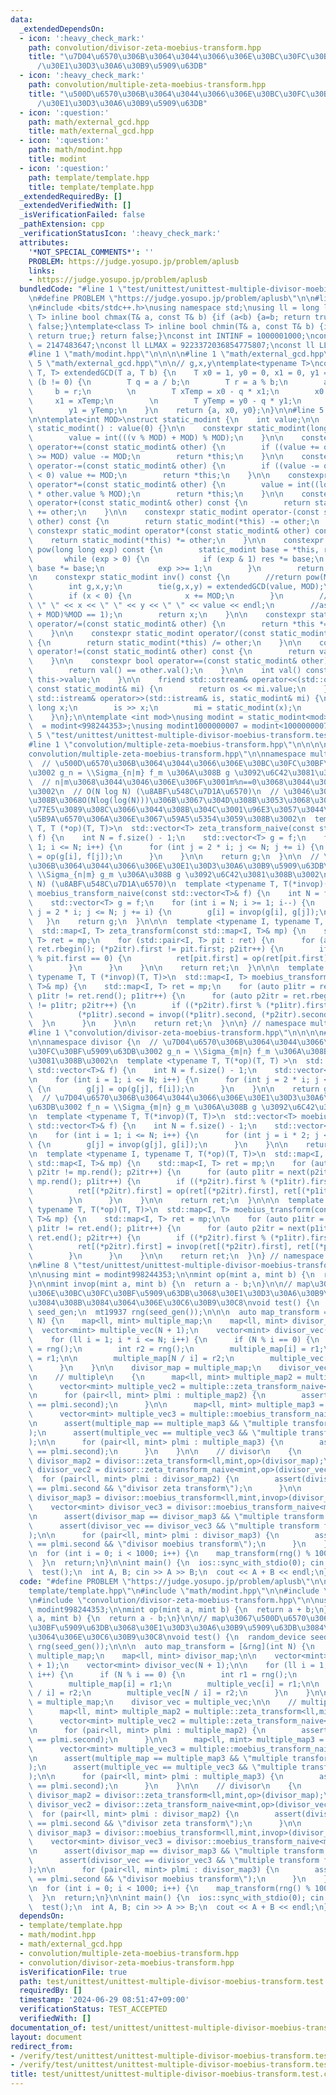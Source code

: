 ```yaml
---
data:
  _extendedDependsOn:
  - icon: ':heavy_check_mark:'
    path: convolution/divisor-zeta-moebius-transform.hpp
    title: "\u7D04\u6570\u306B\u3064\u3044\u3066\u306E\u30BC\u30FC\u30BF\u5909\u63DB\
      /\u30E1\u30D3\u30A6\u30B9\u5909\u63DB"
  - icon: ':heavy_check_mark:'
    path: convolution/multiple-zeta-moebius-transform.hpp
    title: "\u500D\u6570\u306B\u3064\u3044\u3066\u306E\u30BC\u30FC\u30BF\u5909\u63DB\
      /\u30E1\u30D3\u30A6\u30B9\u5909\u63DB"
  - icon: ':question:'
    path: math/external_gcd.hpp
    title: math/external_gcd.hpp
  - icon: ':question:'
    path: math/modint.hpp
    title: modint
  - icon: ':question:'
    path: template/template.hpp
    title: template/template.hpp
  _extendedRequiredBy: []
  _extendedVerifiedWith: []
  _isVerificationFailed: false
  _pathExtension: cpp
  _verificationStatusIcon: ':heavy_check_mark:'
  attributes:
    '*NOT_SPECIAL_COMMENTS*': ''
    PROBLEM: https://judge.yosupo.jp/problem/aplusb
    links:
    - https://judge.yosupo.jp/problem/aplusb
  bundledCode: "#line 1 \"test/unittest/unittest-multiple-divisor-moebius-transform.test.cpp\"\
    \n#define PROBLEM \"https://judge.yosupo.jp/problem/aplusb\"\n\n#line 1 \"template/template.hpp\"\
    \n#include <bits/stdc++.h>\nusing namespace std;\nusing ll = long long;\ntemplate<class\
    \ T> inline bool chmax(T& a, const T& b) {if (a<b) {a=b; return true;} return\
    \ false;}\ntemplate<class T> inline bool chmin(T& a, const T& b) {if (b<a) {a=b;\
    \ return true;} return false;}\nconst int INTINF = 1000001000;\nconst int INTMAX\
    \ = 2147483647;\nconst ll LLMAX = 9223372036854775807;\nconst ll LLINF = 1000000000000000000;\n\
    #line 1 \"math/modint.hpp\"\n\n\n\n#line 1 \"math/external_gcd.hpp\"\n\n\n\n#line\
    \ 5 \"math/external_gcd.hpp\"\n\n// g,x,y\ntemplate<typename T>\nconstexpr std::tuple<T,\
    \ T, T> extendedGCD(T a, T b) {\n    T x0 = 1, y0 = 0, x1 = 0, y1 = 1;\n    while\
    \ (b != 0) {\n        T q = a / b;\n        T r = a % b;\n        a = b;\n   \
    \     b = r;\n        \n        T xTemp = x0 - q * x1;\n        x0 = x1;\n   \
    \     x1 = xTemp;\n        \n        T yTemp = y0 - q * y1;\n        y0 = y1;\n\
    \        y1 = yTemp;\n    }\n    return {a, x0, y0};\n}\n\n#line 5 \"math/modint.hpp\"\
    \n\ntemplate<int MOD>\nstruct static_modint {\n    int value;\n\n    constexpr\
    \ static_modint() : value(0) {}\n\n    constexpr static_modint(long long v) {\n\
    \        value = int(((v % MOD) + MOD) % MOD);\n    }\n\n    constexpr static_modint&\
    \ operator+=(const static_modint& other) {\n        if ((value += other.value)\
    \ >= MOD) value -= MOD;\n        return *this;\n    }\n\n    constexpr static_modint&\
    \ operator-=(const static_modint& other) {\n        if ((value -= other.value)\
    \ < 0) value += MOD;\n        return *this;\n    }\n\n    constexpr static_modint&\
    \ operator*=(const static_modint& other) {\n        value = int((long long)value\
    \ * other.value % MOD);\n        return *this;\n    }\n\n    constexpr static_modint\
    \ operator+(const static_modint& other) const {\n        return static_modint(*this)\
    \ += other;\n    }\n\n    constexpr static_modint operator-(const static_modint&\
    \ other) const {\n        return static_modint(*this) -= other;\n    }\n\n   \
    \ constexpr static_modint operator*(const static_modint& other) const {\n    \
    \    return static_modint(*this) *= other;\n    }\n\n    constexpr static_modint\
    \ pow(long long exp) const {\n        static_modint base = *this, res = 1;\n \
    \       while (exp > 0) {\n            if (exp & 1) res *= base;\n           \
    \ base *= base;\n            exp >>= 1;\n        }\n        return res;\n    }\n\
    \n    constexpr static_modint inv() const {\n        //return pow(MOD - 2);\n\
    \        int g,x,y;\n        tie(g,x,y) = extendedGCD(value, MOD);\n        assert(g==1);\n\
    \        if (x < 0) {\n            x += MOD;\n        }\n        //cerr << g <<\
    \ \" \" << x << \" \" << y << \" \" << value << endl;\n        //assert((((long)x*value)%MOD\
    \ + MOD)%MOD == 1);\n        return x;\n    }\n\n    constexpr static_modint&\
    \ operator/=(const static_modint& other) {\n        return *this *= other.inv();\n\
    \    }\n\n    constexpr static_modint operator/(const static_modint& other) const\
    \ {\n        return static_modint(*this) /= other;\n    }\n\n    constexpr bool\
    \ operator!=(const static_modint& other) const {\n        return val() != other.val();\n\
    \    }\n\n    constexpr bool operator==(const static_modint& other) const {\n\
    \        return val() == other.val();\n    }\n\n    int val() const {\n      return\
    \ this->value;\n    }\n\n    friend std::ostream& operator<<(std::ostream& os,\
    \ const static_modint& mi) {\n        return os << mi.value;\n    }\n\n    friend\
    \ std::istream& operator>>(std::istream& is, static_modint& mi) {\n        long\
    \ long x;\n        is >> x;\n        mi = static_modint(x);\n        return is;\n\
    \    }\n};\n\ntemplate <int mod>\nusing modint = static_modint<mod>;\nusing modint998244353\
    \  = modint<998244353>;\nusing modint1000000007 = modint<1000000007>;\n\n\n#line\
    \ 5 \"test/unittest/unittest-multiple-divisor-moebius-transform.test.cpp\"\n\n\
    #line 1 \"convolution/multiple-zeta-moebius-transform.hpp\"\n\n\n\n#line 5 \"\
    convolution/multiple-zeta-moebius-transform.hpp\"\n\nnamespace multiple {\n\n\
    \  // \u500D\u6570\u306B\u3064\u3044\u3066\u306E\u30BC\u30FC\u30BF\u5909\u63DB\
    \u3002 g_n = \\Sigma_{n|m} f_m \u306A\u308B g \u3092\u6C42\u3081\u308B\u3002\n\
    \  // n|m\u3068\u3044\u3046\u306E\u306F\u3001m%n==0\u3068\u3044\u3046\u610F\u5473\
    \u3002\n  // O(N log N) (\u8ABF\u548C\u7D1A\u6570)\n  // \u3046\u307E\u304F\u3084\
    \u308B\u3068O(Nlog(log(N)))\u306B\u3067\u304D\u308B\u3053\u3068\u304C\u3088\u304F\
    \u77E5\u3089\u308C\u3066\u3044\u308B\u304C\u3001\u96E3\u3057\u3044\u3057log\u306F\
    \u5B9A\u6570\u306A\u306E\u3067\u59A5\u5354\u3059\u308B\u3002\n  template <typename\
    \ T, T (*op)(T, T)>\n  std::vector<T> zeta_transform_naive(const std::vector<T>&\
    \ f) {\n    int N = f.size() - 1;\n    std::vector<T> g = f;\n    for (int i =\
    \ 1; i <= N; i++) {\n      for (int j = 2 * i; j <= N; j += i) {\n        g[i]\
    \ = op(g[i], f[j]);\n      }\n    }\n\n    return g;\n  }\n\n  // \u500D\u6570\
    \u306B\u3064\u3044\u3066\u306E\u30E1\u30D3\u30A6\u30B9\u5909\u63DB\n  // f_n =\
    \ \\Sigma_{n|m} g_m \u306A\u308B g \u3092\u6C42\u3081\u308B\u3002\n  // O(N log\
    \ N) (\u8ABF\u548C\u7D1A\u6570)\n  template <typename T, T(*invop)(T, T)>\n  std::vector<T>\
    \ moebius_transform_naive(const std::vector<T>& f) {\n    int N = f.size() - 1;\n\
    \    std::vector<T> g = f;\n    for (int i = N; i >= 1; i--) {\n      for (int\
    \ j = 2 * i; j <= N; j += i) {\n        g[i] = invop(g[i], g[j]);\n      }\n \
    \   }\n    return g;\n  }\n\n\n  template <typename I, typename T, T(*op)(T, T)>\n\
    \  std::map<I, T> zeta_transform(const std::map<I, T>& mp) {\n    std::map<I,\
    \ T> ret = mp;\n    for (std::pair<I, T> pit : ret) {\n      for (auto p2itr =\
    \ ret.rbegin(); (*p2itr).first != pit.first; p2itr++) {\n        if ((*p2itr).first\
    \ % pit.first == 0) {\n          ret[pit.first] = op(ret[pit.first], (*p2itr).second);\n\
    \        }\n      }\n    }\n\n    return ret;\n  }\n\n\n  template <typename I,\
    \ typename T, T (*invop)(T, T)>\n  std::map<I, T> moebius_transform(const std::map<I,\
    \ T>& mp) {\n    std::map<I, T> ret = mp;\n    for (auto p1itr = ret.rbegin();\
    \ p1itr != ret.rend(); p1itr++) {\n      for (auto p2itr = ret.rbegin(); p2itr\
    \ != p1itr; p2itr++) {\n        if ((*p2itr).first % (*p1itr).first == 0) {\n\
    \          (*p1itr).second = invop((*p1itr).second, (*p2itr).second);\n      \
    \  }\n      }\n    }\n\n    return ret;\n  }\n\n} // namespace multiple\n\n\n\
    #line 1 \"convolution/divisor-zeta-moebius-transform.hpp\"\n\n\n\n#line 5 \"convolution/divisor-zeta-moebius-transform.hpp\"\
    \n\nnamespace divisor {\n  // \u7D04\u6570\u306B\u3064\u3044\u3066\u306E\u30BC\
    \u30FC\u30BF\u5909\u63DB\u3002 g_n = \\Sigma_{m|n} f_m \u306A\u308B g \u3092\u6C42\
    \u3081\u308B\u3002\n  template <typename T, T(*op)(T, T) >\n  std::vector<T> zeta_transform_naive(const\
    \ std::vector<T>& f) {\n    int N = f.size() - 1;\n    std::vector<T> g = f;\n\
    \n    for (int i = 1; i <= N; i++) {\n      for (int j = 2 * i; j <= N; j += i)\
    \ {\n        g[j] = op(g[j], f[i]);\n      }\n    }\n\n    return g;\n  }\n\n\
    \  // \u7D04\u6570\u306B\u3064\u3044\u3066\u306E\u30E1\u30D3\u30A6\u30B9\u5909\
    \u63DB\u3002 f_n = \\Sigma_{m|n} g_m \u306A\u308B g \u3092\u6C42\u3081\u308B\u3002\
    \n  template <typename T, T(*invop)(T, T)>\n  std::vector<T> moebius_transform_naive(const\
    \ std::vector<T>& f) {\n    int N = f.size() - 1;\n    std::vector<T> g = f;\n\
    \n    for (int i = 1; i <= N; i++) {\n      for (int j = i * 2; j <= N; j += i)\
    \ {\n        g[j] = invop(g[j], g[i]);\n      }\n    }\n\n    return g;\n  }\n\
    \n  template <typename I, typename T, T(*op)(T, T)>\n  std::map<I, T> zeta_transform(const\
    \ std::map<I, T>& mp) {\n    std::map<I, T> ret = mp;\n    for (auto p2itr = mp.rbegin();\
    \ p2itr != mp.rend(); p2itr++) {\n      for (auto p1itr = next(p2itr); p1itr !=\
    \ mp.rend(); p1itr++) {\n        if ((*p2itr).first % (*p1itr).first == 0) {\n\
    \          ret[(*p2itr).first] = op(ret[(*p2itr).first], ret[(*p1itr).first]);\n\
    \        }\n      }\n    }\n\n    return ret;\n  }\n\n\n  template <typename I,\
    \ typename T, T(*op)(T, T)>\n  std::map<I, T> moebius_transform(const std::map<I,\
    \ T>& mp) {\n    std::map<I, T> ret = mp;\n\n    for (auto p1itr = ret.begin();\
    \ p1itr != ret.end(); p1itr++) {\n      for (auto p2itr = next(p1itr); p2itr !=\
    \ ret.end(); p2itr++) {\n        if ((*p2itr).first % (*p1itr).first == 0) {\n\
    \          ret[(*p2itr).first] = invop(ret[(*p2itr).first], ret[(*p1itr).first]);\n\
    \        }\n      }\n    }\n\n    return ret;\n  }\n} // namespace divisor\n\n\
    \n#line 8 \"test/unittest/unittest-multiple-divisor-moebius-transform.test.cpp\"\
    \n\nusing mint = modint998244353;\n\nmint op(mint a, mint b) {\n  return a + b;\n\
    }\n\nmint invop(mint a, mint b) {\n  return a - b;\n}\n\n// map\u3067\u500D\u6570\
    \u306E\u30BC\u30FC\u30BF\u5909\u63DB\u3068\u30E1\u30D3\u30A6\u30B9\u5909\u63DB\
    \u3084\u308B\u3084\u3064\u306E\u30C6\u30B9\u30C8\nvoid test() {\n  random_device\
    \ seed_gen;\n  mt19937 rng(seed_gen());\n\n\n  auto map_transform = [&rng](int\
    \ N) {\n    map<ll, mint> multiple_map;\n    map<ll, mint> divisor_map;\n\n  \
    \  vector<mint> multiple_vec(N + 1);\n    vector<mint> divisor_vec(N + 1);\n\n\
    \    for (ll i = 1; i * i <= N; i++) {\n      if (N % i == 0) {\n        int r1\
    \ = rng();\n        int r2 = rng();\n        multiple_map[i] = r1;\n        multiple_vec[i]\
    \ = r1;\n\n        multiple_map[N / i] = r2;\n        multiple_vec[N / i] = r2;\n\
    \      }\n    }\n\n    divisor_map = multiple_map;\n    divisor_vec = multiple_vec;\n\
    \n    // multiple\n    {\n      map<ll, mint> multiple_map2 = multiple::zeta_transform<ll,mint,op>(multiple_map);\n\
    \      vector<mint> multiple_vec2 = multiple::zeta_transform_naive<mint,op>(multiple_vec);\n\
    \n      for (pair<ll, mint> plmi : multiple_map2) {\n        assert(multiple_vec2[plmi.first]\
    \ == plmi.second);\n      }\n\n      map<ll, mint> multiple_map3 = multiple::moebius_transform<ll,mint,invop>(multiple_map2);\n\
    \      vector<mint> multiple_vec3 = multiple::moebius_transform_naive<mint,invop>(multiple_vec2);\n\
    \n      assert(multiple_map == multiple_map3 && \"multiple transform for map\"\
    );\n      assert(multiple_vec == multiple_vec3 && \"multiple transform for vector\"\
    );\n\n      for (pair<ll, mint> plmi : multiple_map3) {\n        assert(multiple_vec3[plmi.first]\
    \ == plmi.second);\n      }\n    }\n\n    // divisor\n    {\n      map<ll, mint>\
    \ divisor_map2 = divisor::zeta_transform<ll,mint,op>(divisor_map);\n      vector<mint>\
    \ divisor_vec2 = divisor::zeta_transform_naive<mint,op>(divisor_vec);\n\n    \
    \  for (pair<ll, mint> plmi : divisor_map2) {\n        assert(divisor_vec2[plmi.first]\
    \ == plmi.second && \"divisor zeta transform\");\n      }\n\n      map<ll, mint>\
    \ divisor_map3 = divisor::moebius_transform<ll,mint,invop>(divisor_map2);\n  \
    \    vector<mint> divisor_vec3 = divisor::moebius_transform_naive<mint,invop>(divisor_vec2);\n\
    \n      assert(divisor_map == divisor_map3 && \"multiple transform for map\");\n\
    \      assert(divisor_vec == divisor_vec3 && \"multiple transform for vector\"\
    );\n\n      for (pair<ll, mint> plmi : divisor_map3) {\n        assert(divisor_vec3[plmi.first]\
    \ == plmi.second && \"divisor moebius transform\");\n      }\n    }\n\n    };\n\
    \n  for (int i = 0; i < 1000; i++) {\n    map_transform(rng() % 10000 + 1);\n\
    \  }\n  return;\n}\n\nint main() {\n  ios::sync_with_stdio(0); cin.tie(0); cout.tie(0);\n\
    \  test();\n  int A, B; cin >> A >> B;\n  cout << A + B << endl;\n}\n"
  code: "#define PROBLEM \"https://judge.yosupo.jp/problem/aplusb\"\n\n#include \"\
    template/template.hpp\"\n#include \"math/modint.hpp\"\n\n#include \"convolution/multiple-zeta-moebius-transform.hpp\"\
    \n#include \"convolution/divisor-zeta-moebius-transform.hpp\"\n\nusing mint =\
    \ modint998244353;\n\nmint op(mint a, mint b) {\n  return a + b;\n}\n\nmint invop(mint\
    \ a, mint b) {\n  return a - b;\n}\n\n// map\u3067\u500D\u6570\u306E\u30BC\u30FC\
    \u30BF\u5909\u63DB\u3068\u30E1\u30D3\u30A6\u30B9\u5909\u63DB\u3084\u308B\u3084\
    \u3064\u306E\u30C6\u30B9\u30C8\nvoid test() {\n  random_device seed_gen;\n  mt19937\
    \ rng(seed_gen());\n\n\n  auto map_transform = [&rng](int N) {\n    map<ll, mint>\
    \ multiple_map;\n    map<ll, mint> divisor_map;\n\n    vector<mint> multiple_vec(N\
    \ + 1);\n    vector<mint> divisor_vec(N + 1);\n\n    for (ll i = 1; i * i <= N;\
    \ i++) {\n      if (N % i == 0) {\n        int r1 = rng();\n        int r2 = rng();\n\
    \        multiple_map[i] = r1;\n        multiple_vec[i] = r1;\n\n        multiple_map[N\
    \ / i] = r2;\n        multiple_vec[N / i] = r2;\n      }\n    }\n\n    divisor_map\
    \ = multiple_map;\n    divisor_vec = multiple_vec;\n\n    // multiple\n    {\n\
    \      map<ll, mint> multiple_map2 = multiple::zeta_transform<ll,mint,op>(multiple_map);\n\
    \      vector<mint> multiple_vec2 = multiple::zeta_transform_naive<mint,op>(multiple_vec);\n\
    \n      for (pair<ll, mint> plmi : multiple_map2) {\n        assert(multiple_vec2[plmi.first]\
    \ == plmi.second);\n      }\n\n      map<ll, mint> multiple_map3 = multiple::moebius_transform<ll,mint,invop>(multiple_map2);\n\
    \      vector<mint> multiple_vec3 = multiple::moebius_transform_naive<mint,invop>(multiple_vec2);\n\
    \n      assert(multiple_map == multiple_map3 && \"multiple transform for map\"\
    );\n      assert(multiple_vec == multiple_vec3 && \"multiple transform for vector\"\
    );\n\n      for (pair<ll, mint> plmi : multiple_map3) {\n        assert(multiple_vec3[plmi.first]\
    \ == plmi.second);\n      }\n    }\n\n    // divisor\n    {\n      map<ll, mint>\
    \ divisor_map2 = divisor::zeta_transform<ll,mint,op>(divisor_map);\n      vector<mint>\
    \ divisor_vec2 = divisor::zeta_transform_naive<mint,op>(divisor_vec);\n\n    \
    \  for (pair<ll, mint> plmi : divisor_map2) {\n        assert(divisor_vec2[plmi.first]\
    \ == plmi.second && \"divisor zeta transform\");\n      }\n\n      map<ll, mint>\
    \ divisor_map3 = divisor::moebius_transform<ll,mint,invop>(divisor_map2);\n  \
    \    vector<mint> divisor_vec3 = divisor::moebius_transform_naive<mint,invop>(divisor_vec2);\n\
    \n      assert(divisor_map == divisor_map3 && \"multiple transform for map\");\n\
    \      assert(divisor_vec == divisor_vec3 && \"multiple transform for vector\"\
    );\n\n      for (pair<ll, mint> plmi : divisor_map3) {\n        assert(divisor_vec3[plmi.first]\
    \ == plmi.second && \"divisor moebius transform\");\n      }\n    }\n\n    };\n\
    \n  for (int i = 0; i < 1000; i++) {\n    map_transform(rng() % 10000 + 1);\n\
    \  }\n  return;\n}\n\nint main() {\n  ios::sync_with_stdio(0); cin.tie(0); cout.tie(0);\n\
    \  test();\n  int A, B; cin >> A >> B;\n  cout << A + B << endl;\n}"
  dependsOn:
  - template/template.hpp
  - math/modint.hpp
  - math/external_gcd.hpp
  - convolution/multiple-zeta-moebius-transform.hpp
  - convolution/divisor-zeta-moebius-transform.hpp
  isVerificationFile: true
  path: test/unittest/unittest-multiple-divisor-moebius-transform.test.cpp
  requiredBy: []
  timestamp: '2024-06-29 08:51:47+09:00'
  verificationStatus: TEST_ACCEPTED
  verifiedWith: []
documentation_of: test/unittest/unittest-multiple-divisor-moebius-transform.test.cpp
layout: document
redirect_from:
- /verify/test/unittest/unittest-multiple-divisor-moebius-transform.test.cpp
- /verify/test/unittest/unittest-multiple-divisor-moebius-transform.test.cpp.html
title: test/unittest/unittest-multiple-divisor-moebius-transform.test.cpp
---
```

